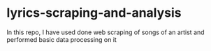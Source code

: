 # lyrics-scraping-and-analysis
In this repo, I have used done web scraping of songs of an artist and performed basic data processing on it
